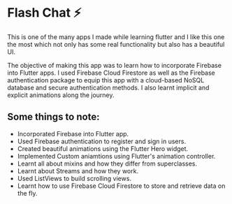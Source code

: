 # Flash Chat ⚡️

This is one of the many apps I made while learning flutter and I like this one the most which not only has some real functionality but also has a beautiful UI.

The objective of making this app was to learn how to incorporate Firebase into Flutter apps. I used Firebase Cloud Firestore as well as the Firebase authentication package to equip this app with a cloud-based NoSQL database and secure authentication methods. I also learnt implicit and explicit animations along the journey.


## Some things to note:
- Incorporated Firebase into Flutter app.  
- Used Firebase authentication to register and sign in users.
- Created beautiful animations using the Flutter Hero widget.
- Implemented Custom aniamtions using Flutter's animation controller. 
- Learnt all about mixins and how they differ from superclasses.
- Learnt about Streams and how they work.
- Used ListViews to build scrolling views.
- Learnt how to use Firebase Cloud Firestore to store and retrieve data on the fly.
